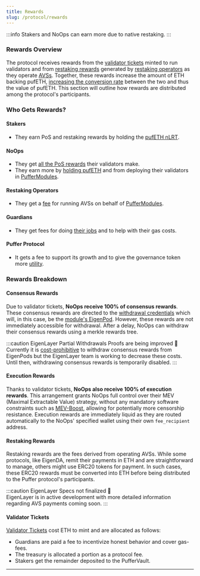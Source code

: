 ```yaml
---
title: Rewards
slug: /protocol/rewards
---
```


:::info
Stakers and NoOps can earn more due to native restaking.
:::

### Rewards Overview
The protocol receives rewards from the [validator tickets](/protocol/validator-tickets#what) minted to run validators and from [restaking rewards](/protocol/puffer-modules) generated by [restaking operators](/protocol/puffer-modules#restaking-operators) as they operate [AVSs](/reference/glossary#avs). Together, these rewards increase the amount of ETH backing pufETH, [increasing the conversion rate](/protocol/nlrt#how-pufeth-works) between the two and thus the value of pufETH. This section will outline how rewards are distributed among the protocol's participants. 

### Who Gets Rewards?
#### **Stakers**
- They earn PoS and restaking rewards by holding the [pufETH nLRT](/protocol/nlrt).

#### **NoOps**
- They get [all the PoS rewards](/protocol/validator-tickets#noop-incentives) their validators make.
- They earn more by [holding pufETH](/protocol/overview#2%EF%B8%8F⃣-registering-a-noop-validator) and from deploying their validators in [PufferModules](/protocol/puffer-modules#joining-a-module-).

#### **Restaking Operators**
- They get a [fee](/protocol/overview#5%EF%B8%8F⃣-restaking-rewards) for running AVSs on behalf of [PufferModules](/protocol/puffer-modules#restaking-operators).

#### **Guardians**
- They get fees for doing [their jobs](/protocol/guardians#what-are-their-duties) and to help with their gas costs.

#### **Puffer Protocol**
- It gets a fee to support its growth and to give the governance token more [utility](/governance/mission).

### Rewards Breakdown
#### Consensus Rewards
Due to validator tickets, **NoOps receive 100% of consensus rewards**. These consensus rewards are directed to the [withdrawal credentials](/reference/glossary#withdrawal-credentials) which will, in this case, be the [module's EigenPod](/protocol/puffer-modules#puffer-modules-). However, these rewards are not immediately accessible for withdrawal. After a delay, NoOps can withdraw their consensus rewards using a merkle rewards tree.

:::caution EigenLayer Partial Withdrawals Proofs are being improved 🚧  
Currently it is [cost-prohibitive](https://docs.eigenlayer.xyz/eigenlayer/restaking-guides/restaking-user-guide/native-restaking/withdraw-from-eigenlayer/partial-withdrawals) to withdraw consensus rewards from EigenPods but the EigenLayer team is working to decrease these costs. Until then, withdrawing consensus rewards is temporarily disabled.
:::

#### Execution Rewards
Thanks to validator tickets, **NoOps also receive 100% of execution rewards**. This arrangement grants NoOps full control over their MEV (Maximal Extractable Value) strategy, without any mandatory software constraints such as [MEV-Boost](https://github.com/flashbots/mev-boost), allowing for potentially more censorship resistance. Execution rewards are immediately liquid as they are routed automatically to the NoOps' specified wallet using their own `fee_recipient` address.

#### Restaking Rewards
Restaking rewards are the fees derived from operating AVSs. While some protocols, like EigenDA, remit their payments in ETH and are straightforward to manage, others might use ERC20 tokens for payment. In such cases, these ERC20 rewards must be converted into ETH before being distributed to the Puffer protocol's participants.

:::caution EigenLayer Specs not finalized 🚧  
EigenLayer is in active development with more detailed information regarding AVS payments coming soon.
:::

#### **Validator Tickets**
[Validator Tickets](/protocol/validator-tickets) cost ETH to mint and are allocated as follows:
- Guardians are paid a fee to incentivize honest behavior and cover gas-fees.
- The treasury is allocated a portion as a protocol fee.
- Stakers get the remainder deposited to the PufferVault.

---
